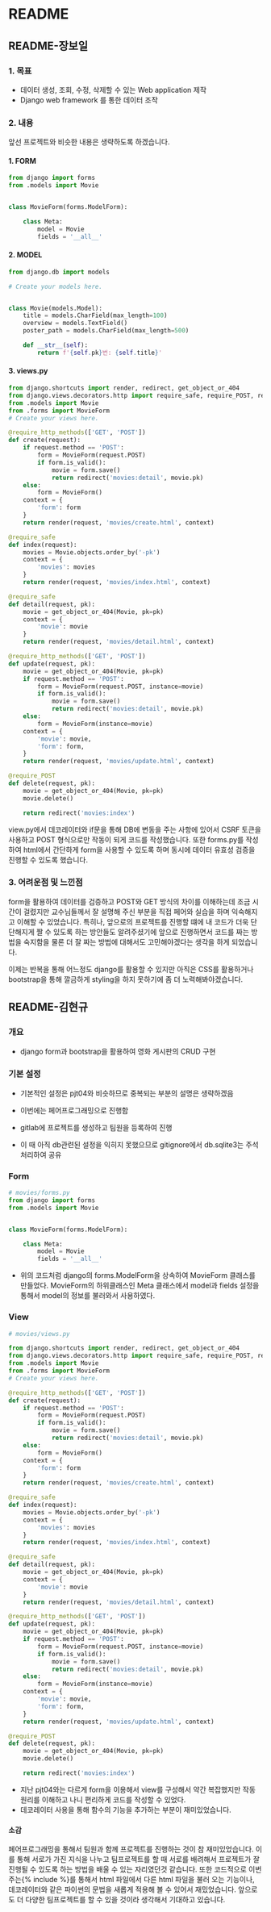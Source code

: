# README

## README-장보일

### 1. 목표

- 데이터 생성, 조회, 수정, 삭제할 수 있는 Web application 제작
- Django web framework 를 통한 데이터 조작

### 2. 내용

앞선 프로젝트와 비슷한 내용은 생략하도록 하겠습니다. 

#### 1. FORM

```python
from django import forms
from .models import Movie


class MovieForm(forms.ModelForm):

    class Meta:
        model = Movie
        fields = '__all__'

```

#### 2. MODEL

```python
from django.db import models

# Create your models here.


class Movie(models.Model):
    title = models.CharField(max_length=100)
    overview = models.TextField()
    poster_path = models.CharField(max_length=500)

    def __str__(self):
        return f'{self.pk}번: {self.title}'
```

#### 3. views.py

```python
from django.shortcuts import render, redirect, get_object_or_404
from django.views.decorators.http import require_safe, require_POST, require_http_methods
from .models import Movie
from .forms import MovieForm
# Create your views here.

@require_http_methods(['GET', 'POST'])
def create(request):
    if request.method == 'POST':
        form = MovieForm(request.POST)
        if form.is_valid():
            movie = form.save()
            return redirect('movies:detail', movie.pk)
    else:
        form = MovieForm()
    context = {
        'form': form
    }
    return render(request, 'movies/create.html', context)

@require_safe
def index(request):
    movies = Movie.objects.order_by('-pk')
    context = {
        'movies': movies
    }
    return render(request, 'movies/index.html', context)

@require_safe
def detail(request, pk):
    movie = get_object_or_404(Movie, pk=pk)
    context = {
        'movie': movie
    }
    return render(request, 'movies/detail.html', context)

@require_http_methods(['GET', 'POST'])
def update(request, pk):
    movie = get_object_or_404(Movie, pk=pk)
    if request.method == 'POST':
        form = MovieForm(request.POST, instance=movie)
        if form.is_valid():
            movie = form.save()
            return redirect('movies:detail', movie.pk)
    else:
        form = MovieForm(instance=movie)
    context = {
        'movie': movie,
        'form': form,
    }
    return render(request, 'movies/update.html', context)

@require_POST
def delete(request, pk):
    movie = get_object_or_404(Movie, pk=pk)
    movie.delete()

    return redirect('movies:index')

```



  view.py에서 데코레이터와 if문을 통해 DB에 변동을 주는 사항에 있어서 CSRF 토큰을 사용하고 POST 형식으로만 작동이 되게 코드를 작성했습니다. 또한 forms.py를 작성하여 html에서 간단하게 form을 사용할 수 있도록 하며 동시에  데이터 유효성 검증을 진행할 수 있도록 했습니다.



### 3. 어려운점 및 느낀점

  form을 활용하여 데이터를 검증하고 POST와 GET 방식의 차이를 이해하는데 조금 시간이 걸렸지만 교수님들께서 잘 설명해 주신 부분을 직접 페어와 실습을 하며 익숙해지고 이해할 수 있었습니다. 특히나, 앞으로의 프로젝트를 진행할 떄에 내 코드가 더욱 단단해지게 짤 수 있도록 하는 방안들도 알려주셨기에 앞으로 진행하면서 코드를 짜는 방법을 숙지함을 물론 더 잘 짜는 방법에 대해서도 고민해야겠다는 생각을 하게 되었습니다. 

  이제는 반복을 통해 어느정도 django를 활용할 수 있지만 아직은 CSS를 활용하거나 bootstrap을 통해 깔금하게 styling을 하지 못하기에 좀 더 노력해봐야겠습니다.





## README-김현규

### 개요

- django form과 bootstrap을 활용하여 영화 게시판의 CRUD 구현



### 기본 설정

- 기본적인 설정은 pjt04와 비슷하므로 중복되는 부분의 설명은 생략하겠음

- 이번에는 페어프로그래밍으로 진행함
- gitlab에 프로젝트를 생성하고 팀원을 등록하여 진행
- 이 때 아직 db관련된 설정을 익히지 못했으므로 gitignore에서 db.sqlite3는 주석처리하여 공유



### Form

```python
# movies/forms.py
from django import forms
from .models import Movie


class MovieForm(forms.ModelForm):

    class Meta:
        model = Movie
        fields = '__all__'

```

- 위의 코드처럼 django의 forms.ModelForm을 상속하여 MovieForm 클래스를 만들었다. MovieForm의 하위클래스인 Meta 클래스에서 model과 fields 설정을 통해서 model의 정보를 불러와서 사용하였다.



### View

```python
# movies/views.py

from django.shortcuts import render, redirect, get_object_or_404
from django.views.decorators.http import require_safe, require_POST, require_http_methods
from .models import Movie
from .forms import MovieForm
# Create your views here.

@require_http_methods(['GET', 'POST'])
def create(request):
    if request.method == 'POST':
        form = MovieForm(request.POST)
        if form.is_valid():
            movie = form.save()
            return redirect('movies:detail', movie.pk)
    else:
        form = MovieForm()
    context = {
        'form': form
    }
    return render(request, 'movies/create.html', context)

@require_safe
def index(request):
    movies = Movie.objects.order_by('-pk')
    context = {
        'movies': movies
    }
    return render(request, 'movies/index.html', context)

@require_safe
def detail(request, pk):
    movie = get_object_or_404(Movie, pk=pk)
    context = {
        'movie': movie
    }
    return render(request, 'movies/detail.html', context)

@require_http_methods(['GET', 'POST'])
def update(request, pk):
    movie = get_object_or_404(Movie, pk=pk)
    if request.method == 'POST':
        form = MovieForm(request.POST, instance=movie)
        if form.is_valid():
            movie = form.save()
            return redirect('movies:detail', movie.pk)
    else:
        form = MovieForm(instance=movie)
    context = {
        'movie': movie,
        'form': form,
    }
    return render(request, 'movies/update.html', context)

@require_POST
def delete(request, pk):
    movie = get_object_or_404(Movie, pk=pk)
    movie.delete()

    return redirect('movies:index')
```

- 지난 pjt04와는 다르게 form을 이용해서 view를 구성해서 약간 복잡했지만 작동 원리를 이해하고 나니 편리하게 코드를 작성할 수 있었다.
- 데코레이터 사용을 통해 함수의 기능을 추가하는 부분이 재미있었습니다.



#### 소감

페어프로그래밍을 통해서 팀원과 함께 프로젝트를 진행하는 것이 참 재미있었습니다. 이를 통해 서로가 가진 지식을 나누고 팀프로젝트를 할 때 서로를 배려해서 프로젝트가 잘 진행될 수 있도록 하는 방법을 배울 수 있는 자리였던것 같습니다. 또한 코드적으로 이번 주는{% include %}를 통해서 html 파일에서 다른 html 파일을 불러 오는 기능이나, 데코레이터와 같은 파이썬의 문법을 새롭게 적용해 볼 수 있어서 재밌었습니다. 앞으로도 더 다양한 팀프로젝트를 할 수 있을 것이라 생각해서 기대하고 있습니다.





